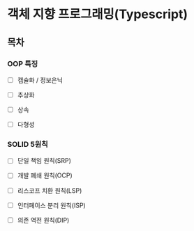 # 객체 지향 프로그래밍(Typescript)
## 목차
### OOP 특징
- [ ] 캡슐화 / 정보은닉

- [ ] 추상화

- [ ] 상속

- [ ] 다형성

### SOLID 5원칙
- [ ] 단일 책임 원칙(SRP)

- [ ] 개발 폐쇄 원칙(OCP)

- [ ] 리스코프 치환 원칙(LSP)

- [ ] 인터페이스 분리 원칙(ISP)

- [ ] 의존 역전 원칙(DIP)
